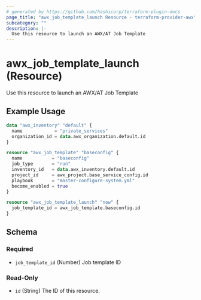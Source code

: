 ```yaml
---
# generated by https://github.com/hashicorp/terraform-plugin-docs
page_title: "awx_job_template_launch Resource - terraform-provider-awx"
subcategory: ""
description: |-
  Use this resource to launch an AWX/AT Job Template
---
```


# awx_job_template_launch (Resource)

Use this resource to launch an AWX/AT Job Template

## Example Usage

```terraform
data "awx_inventory" "default" {
  name            = "private_services"
  organization_id = data.awx_organization.default.id
}

resource "awx_job_template" "baseconfig" {
  name           = "baseconfig"
  job_type       = "run"
  inventory_id   = data.awx_inventory.default.id
  project_id     = awx_project.base_service_config.id
  playbook       = "master-configure-system.yml"
  become_enabled = true
}

resource "awx_job_template_launch" "now" {
  job_template_id = awx_job_template.baseconfig.id
}
```

<!-- schema generated by tfplugindocs -->
## Schema

### Required

- `job_template_id` (Number) Job template ID

### Read-Only

- `id` (String) The ID of this resource.
